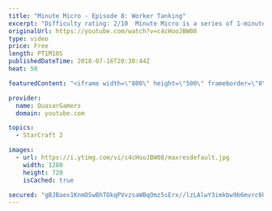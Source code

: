 ```yaml
---
title: "Minute Micro - Episode 8: Worker Tanking"
excerpt: "Difficulty rating: 2/10  Minute Micro is a series of 1-minute videos explaining how to perform common micro techniques. This episode is on worker tanking.  twitch.tv/Quasarprintf  Why this works:  Units in starcraft acquire targets based on a priority system. Units that are considered a threat are highest"
originalUrl: https://youtube.com/watch?v=c4cHooJBW08
type: video
price: Free
length: PT1M10S
publishedDateTime: 2018-07-16T20:30:44Z
heat: 50

featuredContent: "<iframe width=\"800\" height=\"500\" frameborder=\"0\" src=\"https://www.youtube.com/embed/c4cHooJBW08\" allow=\"accelerometer; autoplay; encrypted-media; gyroscope; picture-in-picture\" allowfullscreen></iframe>"

provider:
  name: QuasarGamers
  domain: youtube.com

topics:
  - StarCraft 2

images:
  - url: https://i.ytimg.com/vi/c4cHooJBW08/maxresdefault.jpg
    width: 1280
    height: 720
    isCached: true

secured: "gBJBaex1KnmO5wBhTOkqPVvzsaWBqOmz5sErx//lzLAlwY3imkbw9b6mvrc6UjsJNSEXj4ClUNsJzuGZvFZ3HcCxa2AmAH6enUw1fZ7NC9Y4cBcfnlxzsF6vqwFi4Lx5EYpisK2P3IlN0hBX7RyfrG3/lj068bRjlsI4f7JYjoTuHzY/GuVr8fX4EY0CaFTsHvTu5FXBhCX8A5yBNUhFX/GU/526UWcK79OMZT6EcBzNw9aafD9q8Xkmv8VJmyRL3+fll/FO2wLKu3aT9mfcIbY11fBYr1bl7F26H0QqQqO/+WNYRIbilERJ4tFixbvw3M1vTlpXhV6IMk1YKcnZz1nLRJJPS2tXxx03w2syBFfg4ht+Zxzf/XaFmmm4AoNPV0vwO34Io0kTngk+Br9+LyqtntdREYCDVEqLPWb9zEQ=;ulqoDksFw5DoHUEw2t42Rw=="
---
```


